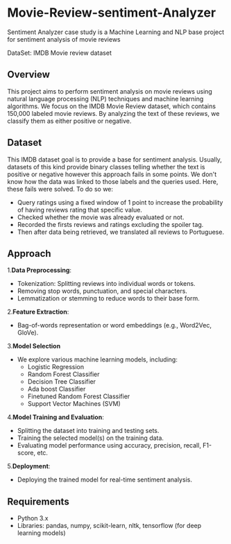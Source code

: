 # Movie-Review-sentiment-Analyzer
Sentiment Analyzer case study is a Machine Learning and NLP base project for sentiment analysis of movie reviews

DataSet: IMDB Movie review dataset
## Overview
This project aims to perform sentiment analysis on movie reviews using natural language processing (NLP) techniques and machine learning algorithms. We focus on the IMDB Movie Review dataset, which contains 150,000 labeled movie reviews. By analyzing the text of these reviews, we classify them as either positive or negative.
## Dataset
This IMDB dataset goal is to provide a base for sentiment analysis. Usually, datasets of this kind provide binary classes telling whether the text is positive or negative however this approach fails in some points. We don't know how the data was linked to those labels and the queries used. Here, these fails were solved. To do so we:

- Query ratings using a fixed window of 1 point to increase the probability of having reviews rating that specific value.
- Checked whether the movie was already evaluated or not.
- Recorded the firsts reviews and ratings excluding the spoiler tag.
- Then after data being retrieved, we translated all reviews to Portuguese.

## Approach
1.**Data Preprocessing**:
  - Tokenization: Splitting reviews into individual words or tokens.
  - Removing stop words, punctuation, and special characters.
  - Lemmatization or stemming to reduce words to their base form.

2.**Feature Extraction**:
  - Bag-of-words representation or word embeddings (e.g., Word2Vec, GloVe).

3.**Model Selection**
  - We explore various machine learning models, including:
     -  Logistic Regression
     -  Random Forest Classifier
     -  Decision Tree Classifier
     -  Ada boost Classifier
     -  Finetuned Random Forest Classifier
     -  Support Vector Machines (SVM)
  
4.**Model Training and Evaluation**:
  - Splitting the dataset into training and testing sets.
  - Training the selected model(s) on the training data.
  - Evaluating model performance using accuracy, precision, recall, F1-score, etc.

5.**Deployment**:
  - Deploying the trained model for real-time sentiment analysis.

## Requirements
- Python 3.x
- Libraries: pandas, numpy, scikit-learn, nltk, tensorflow (for deep learning models)
    
